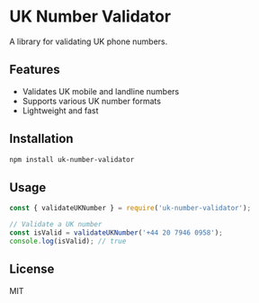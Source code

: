 # UK Number Validator

A library for validating UK phone numbers.

## Features

- Validates UK mobile and landline numbers
- Supports various UK number formats
- Lightweight and fast

## Installation

```bash
npm install uk-number-validator
```

## Usage

```javascript
const { validateUKNumber } = require('uk-number-validator');

// Validate a UK number
const isValid = validateUKNumber('+44 20 7946 0958');
console.log(isValid); // true
```

## License

MIT
